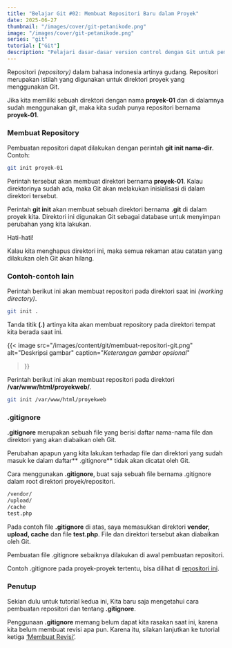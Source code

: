 ```yaml
---
title: "Belajar Git #02: Membuat Repositori Baru dalam Proyek"
date: 2025-06-27
thumbnail: "/images/cover/git-petanikode.png"
image: "/images/cover/git-petanikode.png"
series: "git"
tutorial: ["Git"]
description: "Pelajari dasar-dasar version control dengan Git untuk pemula."
---
```


Repositori *(repository)* dalam bahasa indonesia artinya gudang. Repositori merupakan istilah yang digunakan untuk direktori proyek yang menggunakan Git.

Jika kita memiliki sebuah direktori dengan nama **proyek-01** dan di dalamnya sudah menggunakan git, maka kita sudah punya repositori bernama **proyek-01**.

### Membuat Repository

Pembuatan repositori dapat dilakukan dengan perintah **git init nama-dir**. Contoh:

```bash
git init proyek-01
```

Perintah tersebut akan membuat direktori bernama **proyek-01**. Kalau direktorinya sudah ada, maka Git akan melakukan inisialisasi di dalam direktori tersebut.

Perintah **git init** akan membuat sebuah direktori bernama **.git** di dalam proyek kita. Direktori ini digunakan Git sebagai database untuk menyimpan perubahan yang kita lakukan.

Hati-hati!

Kalau kita menghapus direktori ini, maka semua rekaman atau catatan yang dilakukan oleh Git akan hilang.

### Contoh-contoh lain

Perintah berikut ini akan membuat repositori pada direktori saat ini *(working directory)*.

```bash
git init .
```

Tanda titik **(.)** artinya kita akan membuat repository pada direktori tempat kita berada saat ini.

{{< image 
    src="/images/content/git/membuat-repositori-git.png" 
    alt="Deskripsi gambar" 
    caption="*Keterangan gambar opsional*" 
>}}

Perintah berikut ini akan membuat repositori pada direktori **/var/www/html/proyekweb/**.
```bash
git init /var/www/html/proyekweb
```

### .gitignore

**.gitignore** merupakan sebuah file yang berisi daftar nama-nama file dan direktori yang akan diabaikan oleh Git.

Perubahan apapun yang kita lakukan terhadap file dan direktori yang sudah masuk ke dalam daftar** .gitignore** tidak akan dicatat oleh Git.

Cara menggunakan **.gitignore**, buat saja sebuah file bernama .gitignore dalam root direktori proyek/repositori.

```diff
/vendor/
/upload/
/cache
test.php
```

Pada contoh file **.gitignore** di atas, saya memasukkan direktori **vendor, upload, cache** dan file **test.php**. File dan direktori tersebut akan diabaikan oleh Git.

Pembuatan file .gitignore sebaiknya dilakukan di awal pembuatan repositori.

Contoh .gitignore pada proyek-proyek tertentu, bisa dilihat di [repositori ini](https://github.com/github/gitignore).

### Penutup

Sekian dulu untuk tutorial kedua ini, Kita baru saja mengetahui cara pembuatan repositori dan tentang **.gitignore**.

Penggunaan **.gitignore** memang belum dapat kita rasakan saat ini, karena kita belum membuat revisi apa pun. Karena itu, silakan lanjutkan ke tutorial ketiga [‘Membuat Revisi’](../git-commit).



